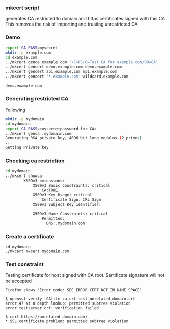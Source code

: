 ### mkcert script

generates CA restricted to domain and https certificates signed with this CA
This removes the risk of importing and trusting unrestricted CA


### Demo

```bash
export CA_PASS=mysecret
mkdir -p example.com
cd example.com
../mkcert genca example.com '/C=US/O=Test CA for example.com/OU=CA'
../mkcert gencert demo.example.com demo.example.com
../mkcert gencert api.example.com api.example.com
../mkcert gencert '*.example.com' wildcard.example.com

demo.example.com
```


### Generating restricted CA
Following
```bash
mkdir -p mydomain
cd mydomain
export CA_PASS=<mysecretpassword for CA>
../mkcert genca .mydomain.com
Generating RSA private key, 4096 bit long modulus (2 primes)
...
Getting Private key
```

### Checking ca restriction

```bash
cd mydomain
../mkcert showca
        X509v3 extensions:
            X509v3 Basic Constraints: critical
                CA:TRUE
            X509v3 Key Usage: critical
                Certificate Sign, CRL Sign
            X509v3 Subject Key Identifier: 
                ...
            X509v3 Name Constraints: critical
                Permitted:
                  DNS:.mydomain.com
```

### Create a certificate
```
cd mydomain
./mkcert mkcert mydomain.com
```


### Test constraint
Testing certificate for host signed with CA root.
Sertificate signature will not be accepted

```
Firefox shows "Error code: SEC_ERROR_CERT_NOT_IN_NAME_SPACE"
```

```
$ openssl verify -CAfile ca.crt test_unrelated_domain.crt
error 47 at 0 depth lookup: permitted subtree violation
error testserver.crt: verification failed
```

```
$ curl https://unrelated-domain.com/
* SSL certificate problem: permitted subtree violation
```

